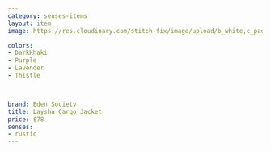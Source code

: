 ```yaml
---
category: senses-items
layout: item
image: https://res.cloudinary.com/stitch-fix/image/upload/b_white,c_pad,dpr_1.0,f_auto,h_150,q_auto,w_150/v1698347177/kje5cevcctxqbnbaopke.jpg

colors: 
- DarkKhaki
- Purple 
- Lavender
- Thistle



brand: Eden Society
title: Laysha Cargo Jacket
price: $78
senses:
- rustic
---
```








